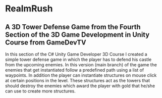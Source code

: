# RealmRush
## A 3D Tower Defense Game from the Fourth Section of the 3D Game Development in Unity Course from GameDevTV
In this section of the C# Unity Game Developer 3D Course I created a simple tower defense game in which the player has to defend his castle from the upcoming enemies.
In this version (main branch) of the game the enemies that get instantiated follow a predefined path using a list of waypoints. 
In addition the player can instantiate structures on mouse click at certain positions in the level. 
These structures act as the towers that should destroy the enemies which award the player with gold that he/she can use to create more structures. 
